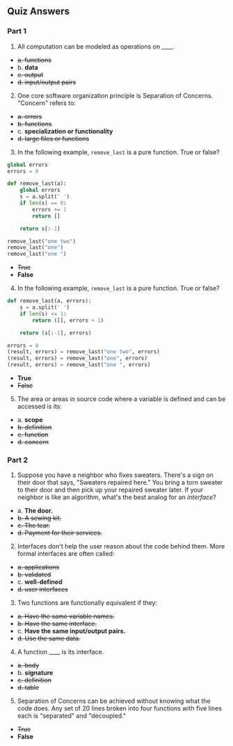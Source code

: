 ## Quiz Answers

### Part 1

1. All computation can be modeled as operations on ____.
  - ~~a. functions~~
  - b. **data**
  - ~~c. output~~
  - ~~d. input/output pairs~~

2. One core software organization principle is Separation of Concerns. "Concern" refers to:
  - ~~a. errors~~
  - ~~b. functions~~
  - c. **specialization or functionality**
  - ~~d. large files or functions~~

3. In the following example, `remove_last` is a pure function. True or false?

```python
global errors
errors = 0

def remove_last(a):
    global errors
    s = a.split(' ')
    if len(s) == 0:
        errors += 1
        return []

    return s[:-1]

remove_last("one two")
remove_last("one")
remove_last("one ")
```
  - ~~True~~
  - **False**

4. In the following example, `remove_last` is a pure function. True or false?

```python
def remove_last(a, errors):
    s = a.split(' ')
    if len(s) <= 1:
        return ([], errors + 1)

    return (s[:-1], errors)

errors = 0
(result, errors) = remove_last("one two", errors)
(result, errors) = remove_last("one", errors)
(result, errors) = remove_last("one ", errors)
```
  - **True**
  - ~~False~~

5. The area or areas in source code where a variable is defined and can be accessed is its:
  - a. **scope**
  - ~~b. definition~~
  - ~~c. function~~
  - ~~d. concern~~

### Part 2

1. Suppose you have a neighbor who fixes sweaters. There's a sign on their door that says, "Sweaters repaired here." You bring a torn sweater to their door and then pick up your repaired sweater later. If your neighbor is like an algorithm, what's the best analog for an _interface_?
  - a. **The door.**
  - ~~b. A sewing kit.~~
  - ~~c. The tear.~~
  - ~~d. Payment for their services.~~

2. Interfaces don't help the user reason about the code behind them. More formal interfaces are often called:
  - ~~a. applications~~
  - ~~b. validated~~
  - c. **well-defined**
  - ~~d. user interfaces~~

3. Two functions are functionally equivalent if they:
  - ~~a. Have the same variable names.~~
  - ~~b. Have the same interface.~~
  - c. **Have the same input/output pairs.**
  - ~~d. Use the same data.~~

4. A function ____ is its interface.
  - ~~a. body~~
  - b. **signature**
  - ~~c. definition~~
  - ~~d. table~~

5. Separation of Concerns can be achieved without knowing what the code does. Any set of 20 lines broken into four functions with five lines each is "separated" and "decoupled."
  - ~~True~~
  - **False**



